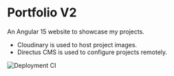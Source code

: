 # Portfolio V2

An Angular 15 website to showcase my projects.

-   Cloudinary is used to host project images.
-   Directus CMS is used to configure projects remotely.

![Deployment CI](https://github.com/sesan07/portfolio/actions/workflows/merge-deploy.yml/badge.svg)
